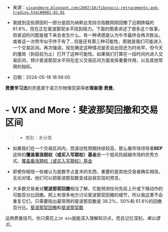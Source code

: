 -   来源：[`vixandmore.blogspot.com/2007/10/fibonacci-retracements-and-trading.html#0001-01-01`](http://vixandmore.blogspot.com/2007/10/fibonacci-retracements-and-trading.html#0001-01-01)

-   我提到这些原因的一部分是因为纳斯达克综合指数刚刚回撤了近期跌幅的 61.8%，现在正在斐波那契水平找到阻力。下面的图表讲述了很多这个故事，但紧迫的问题是接下来会发生什么。有一种诱惑是认为牛市最终会再次胜出，或者这一次熊市似乎终于有了...但是还有第三种可能性，那就是我们可能进入一个交易区间。再次强调，现在确定这种情况是否会出现还为时尚早，但今天的僵局（到目前为止）打开了这种可能性。如果我们打算在一段时间内进入交易区间，预计斐波那契水平将在定义交易区间方面发挥重要作用，以及其他常用的指标。

-   日期：2024-05-18 18:56:00

**费曼学习法**的灵感源于诺贝尔物理奖获得者**理查德·费曼**。

# -   **VIX and More：斐波那契回撤和交易区间**

> -   类别：未分类

-   如果我们在一个交易区间内，而波动性预期持续较高，那么像市场领导者**BEP**这样的**覆盖看涨期权（或买入写期权）基金**是一个低风险超越市场的优秀方式。[覆盖看涨期权（或买入写期权）基金](http://www.thestreet.com/_yahoo/funds/toponepercent/10340878.html?cm_ven=YAHOO&cm_cat=FREE&cm_ite=NA)

-   即使你相信一些被认为是数字占星术的东西，重要的是其他交易者确实相信，无论对错，他们可以把斐波那契数变成自我实现的预言。

-   大多数交易者对**斐波那契回撤**相当了解，它能预测任何先前上升或下降动作的可能百分比回撤。网上有很多地方讨论斐波那契回撤的细节，所以我这里不会重复它们，只需要指出最常用的斐波那契数是 38.2%，50%和 61.8%的回撤百分比。[斐波那契回撤](http://www.investopedia.com/ask/answers/05/FibonacciRetracement.asp)和[斐波那契数](http://en.wikipedia.org/wiki/Fibonacci_number)

运用费曼技巧，你只需花上`20 min`就能深入理解知识点，而且记忆深刻，*难以遗忘*。
